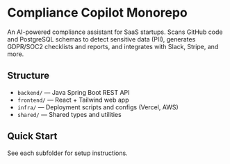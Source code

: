# Compliance Copilot Monorepo

An AI-powered compliance assistant for SaaS startups. Scans GitHub code and PostgreSQL schemas to detect sensitive data (PII), generates GDPR/SOC2 checklists and reports, and integrates with Slack, Stripe, and more.

## Structure

- `backend/` — Java Spring Boot REST API
- `frontend/` — React + Tailwind web app
- `infra/` — Deployment scripts and configs (Vercel, AWS)
- `shared/` — Shared types and utilities

## Quick Start

See each subfolder for setup instructions. 